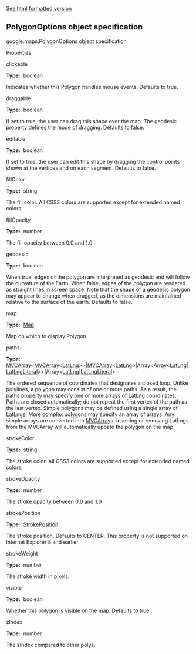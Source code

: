 [See html formatted version](https://huasofoundries.github.io/google-maps-documentation/PolygonOptions.html)


PolygonOptions object specification
-----------------------------------

google.maps.PolygonOptions object specification

Properties

clickable

**Type:**  boolean

Indicates whether this Polygon handles mouse events. Defaults to true.

draggable

**Type:**  boolean

If set to true, the user can drag this shape over the map. The geodesic property defines the mode of dragging. Defaults to false.

editable

**Type:**  boolean

If set to true, the user can edit this shape by dragging the control points shown at the vertices and on each segment. Defaults to false.

fillColor

**Type:**  string

The fill color. All CSS3 colors are supported except for extended named colors.

fillOpacity

**Type:**  number

The fill opacity between 0.0 and 1.0

geodesic

**Type:**  boolean

When true, edges of the polygon are interpreted as geodesic and will follow the curvature of the Earth. When false, edges of the polygon are rendered as straight lines in screen space. Note that the shape of a geodesic polygon may appear to change when dragged, as the dimensions are maintained relative to the surface of the earth. Defaults to false.

map

**Type:**  [Map](https://github.com/amenadiel/google-maps-documentation/blob/master/docs/Map.md)

Map on which to display Polygon.

paths

**Type:**  [MVCArray](https://github.com/amenadiel/google-maps-documentation/blob/master/docs/MVCArray.md)<[MVCArray](https://github.com/amenadiel/google-maps-documentation/blob/master/docs/MVCArray.md)<[LatLng](https://github.com/amenadiel/google-maps-documentation/blob/master/docs/LatLng.md)\>>|[MVCArray](https://github.com/amenadiel/google-maps-documentation/blob/master/docs/MVCArray.md)<[LatLng](https://github.com/amenadiel/google-maps-documentation/blob/master/docs/LatLng.md)\>|Array<Array<[LatLng](https://github.com/amenadiel/google-maps-documentation/blob/master/docs/LatLng.md)|[LatLngLiteral](https://github.com/amenadiel/google-maps-documentation/blob/master/docs/LatLngLiteral.md)\>>|Array<[LatLng](https://github.com/amenadiel/google-maps-documentation/blob/master/docs/LatLng.md)|[LatLngLiteral](https://github.com/amenadiel/google-maps-documentation/blob/master/docs/LatLngLiteral.md)\>

The ordered sequence of coordinates that designates a closed loop. Unlike polylines, a polygon may consist of one or more paths. As a result, the paths property may specify one or more arrays of LatLng coordinates. Paths are closed automatically; do not repeat the first vertex of the path as the last vertex. Simple polygons may be defined using a single array of LatLngs. More complex polygons may specify an array of arrays. Any simple arrays are converted into [MVCArray](https://github.com/amenadiel/google-maps-documentation/blob/master/docs/MVCArray.md)s. Inserting or removing LatLngs from the MVCArray will automatically update the polygon on the map.

strokeColor

**Type:**  string

The stroke color. All CSS3 colors are supported except for extended named colors.

strokeOpacity

**Type:**  number

The stroke opacity between 0.0 and 1.0

strokePosition

**Type:**  [StrokePosition](https://github.com/amenadiel/google-maps-documentation/blob/master/docs/StrokePosition.md)

The stroke position. Defaults to CENTER. This property is not supported on Internet Explorer 8 and earlier.

strokeWeight

**Type:**  number

The stroke width in pixels.

visible

**Type:**  boolean

Whether this polygon is visible on the map. Defaults to true.

zIndex

**Type:**  number

The zIndex compared to other polys.
